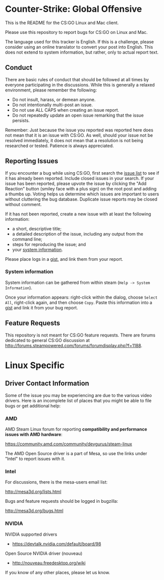 Counter-Strike: Global Offensive
==============

This is the README for the CS:GO Linux and Mac client.

Please use this repository to report bugs for CS:GO on Linux and Mac.

The language used for this tracker is English.  If this is a challenge, please consider using an  online translator to convert your post into English.  This does not extend to system information, but rather, only to actual report text.

Conduct
-------

There are basic rules of conduct that should be followed at all times by everyone participating in the discussions.  While this is generally a relaxed environment, please remember the following:

- Do not insult, harass, or demean anyone.
- Do not intentionally multi-post an issue.
- Do not use ALL CAPS when creating an issue report.
- Do not repeatedly update an open issue remarking that the issue persists.

Remember: Just because the issue you reported was reported here does not mean that it is an issue with CS:GO.  As well, should your issue not be resolved immediately, it does not mean that a resolution is not being researched or tested.  Patience is always appreciated.

Reporting Issues
----------------

If you encounter a bug while using CS:GO, first search the [issue list](https://github.com/ValveSoftware/Counter-Strike-Global-Offensive/issues) to see if it has already been reported. Include closed issues in your search. If your issue has been reported, please upvote the issue by clicking the "Add Reaction" button (smiley face with a plus sign) on the root post and adding a thumbs up. Voting helps us determine which issues are important to users without cluttering the bug database. Duplicate issue reports may be closed without comment. 

If it has not been reported, create a new issue with at least the following information:
- a short, descriptive title;
- a detailed description of the issue, including any output from the command line;
- steps for reproducing the issue; and
- your [system information](#system-information).

Please place logs in a [gist](https://gist.github.com), and link them from your report.

### System information

System information can be gathered from within steam (`Help -> System Information`).

Once your information appears: right-click within the dialog, choose `Select All`, right-click again, and then choose `Copy`.
Paste this information into a [gist](https://gist.github.com/) and link it from your bug report.

Feature Requests
-------------------

This repository is not meant for CS:GO feature requests. There are forums dedicated to general CS:GO discussion at http://forums.steampowered.com/forums/forumdisplay.php?f=1188.

Linux Specific
==============

Driver Contact Information
--------------------------

Some of the issue you may be experiencing are due to the various video drivers.  Here is an incomplete list of places that you might be able to file bugs or get additional help:

### AMD

AMD Steam Linux forum for reporting **compatibility and performance issues with AMD hardware**:

https://community.amd.com/community/devgurus/steam-linux

The AMD Open Source driver is a part of Mesa, so use the links under "Intel" to report issues with it.

### Intel

For discussions, there is the mesa-users email list:

http://mesa3d.org/lists.html

Bugs and feature requests should be logged in bugzilla:

http://mesa3d.org/bugs.html

### NVIDIA

NVIDIA supported drivers
- https://devtalk.nvidia.com/default/board/98

Open Source NVIDIA driver (nouveau)
- http://nouveau.freedesktop.org/wiki

If you know of any other places, please let us know.
